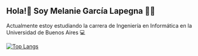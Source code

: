 ## Hola!👋  Soy Melanie García Lapegna 🌸😀
Actualmente estoy estudiando la carrera de Ingeniería en Informática en la Universidad de Buenos Aires 💻


[![Top Langs](https://github-readme-stats.vercel.app/api/top-langs/?username=Melaniegarcialapegna&layout=donut&theme=radical)](https://github.com/anuraghazra/github-readme-stats)
<!--
**Melaniegarcialapegna/Melaniegarcialapegna** is a ✨ _special_ ✨ repository because its `README.md` (this file) appears on your GitHub profile.

Here are some ideas to get you started:

- 🔭 I’m currently working on ...
- 🌱 I’m currently learning ...
- 👯 I’m looking to collaborate on ...
- 🤔 I’m looking for help with ...
- 💬 Ask me about ...
- 📫 How to reach me: ...
- 😄 Pronouns: ...
- ⚡ Fun fact: ...
-->

